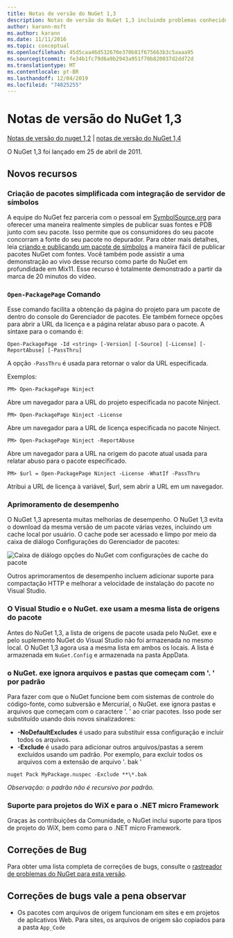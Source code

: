 ```yaml
---
title: Notas de versão do NuGet 1,3
description: Notas de versão do NuGet 1,3 incluindo problemas conhecidos, correções de bugs, recursos adicionados e DCRs.
author: karann-msft
ms.author: karann
ms.date: 11/11/2016
ms.topic: conceptual
ms.openlocfilehash: 45d5caa46d532670e370b81f675663b3c5aaaa95
ms.sourcegitcommit: fe34b1fc79d6a9b2943a951f70b820037d2dd72d
ms.translationtype: MT
ms.contentlocale: pt-BR
ms.lasthandoff: 12/04/2019
ms.locfileid: "74825255"
---
```

# <a name="nuget-13-release-notes"></a>Notas de versão do NuGet 1,3

[Notas de versão do nuget 1,2](../release-notes/nuget-1.2.md) | [notas de versão do NuGet 1,4](../release-notes/nuget-1.4.md)

O NuGet 1,3 foi lançado em 25 de abril de 2011.

## <a name="new-features"></a>Novos recursos

### <a name="streamlined-package-creation-with-symbol-server-integration"></a>Criação de pacotes simplificada com integração de servidor de símbolos

A equipe do NuGet fez parceria com o pessoal em [SymbolSource.org](http://www.symbolsource.org/) para oferecer uma maneira realmente simples de publicar suas fontes e PDB junto com seu pacote. Isso permite que os consumidores do seu pacote concorram a fonte do seu pacote no depurador. Para obter mais detalhes, leia [criando e publicando um pacote de símbolos](../create-packages/symbol-packages.md) a maneira fácil de publicar pacotes NuGet com fontes. Você também pode assistir a uma demonstração ao vivo desse recurso como parte do NuGet em profundidade em Mix11. Esse recurso é totalmente demonstrado a partir da marca de 20 minutos do vídeo.

### <a name="open-packagepage-command"></a>`Open-PackagePage` Comando

Esse comando facilita a obtenção da página do projeto para um pacote de dentro do console do Gerenciador de pacotes. Ele também fornece opções para abrir a URL da licença e a página relatar abuso para o pacote.
A sintaxe para o comando é:

    Open-PackagePage -Id <string> [-Version] [-Source] [-License] [-ReportAbuse] [-PassThru]

A opção `-PassThru` é usada para retornar o valor da URL especificada.

Exemplos:

    PM> Open-PackagePage Ninject

Abre um navegador para a URL do projeto especificada no pacote Ninject.

    PM> Open-PackagePage Ninject -License

Abre um navegador para a URL de licença especificada no pacote Ninject.

    PM> Open-PackagePage Ninject -ReportAbuse

Abre um navegador para a URL na origem do pacote atual usada para relatar abuso para o pacote especificado.

    PM> $url = Open-PackagePage Ninject -License -WhatIf -PassThru

Atribui a URL de licença à variável, $url, sem abrir a URL em um navegador.

### <a name="performance-improvements"></a>Aprimoramento de desempenho

O NuGet 1,3 apresenta muitas melhorias de desempenho. O NuGet 1,3 evita o download da mesma versão de um pacote várias vezes, incluindo um cache local por usuário. O cache pode ser acessado e limpo por meio da caixa de diálogo Configurações do Gerenciador de pacotes:

![Caixa de diálogo opções do NuGet com configurações de cache do pacote](./media/nuget-options.png)

Outros aprimoramentos de desempenho incluem adicionar suporte para compactação HTTP e melhorar a velocidade de instalação do pacote no Visual Studio.

### <a name="visual-studio-and-nugetexe-uses-the-same-list-of-package-sources"></a>O Visual Studio e o NuGet. exe usam a mesma lista de origens do pacote

Antes do NuGet 1,3, a lista de origens de pacote usada pelo NuGet. exe e pelo suplemento NuGet do Visual Studio não foi armazenada no mesmo local. O NuGet 1,3 agora usa a mesma lista em ambos os locais. A lista é armazenada em `NuGet.Config` e armazenada na pasta AppData.

### <a name="nugetexe-ignores-files-and-folders-that-start-with--by-default"></a>o NuGet. exe ignora arquivos e pastas que começam com '. ' por padrão

Para fazer com que o NuGet funcione bem com sistemas de controle do código-fonte, como subversão e Mercurial, o NuGet. exe ignora pastas e arquivos que começam com o caractere '. ' ao criar pacotes. Isso pode ser substituído usando dois novos sinalizadores:

* __-NoDefaultExcludes__ é usado para substituir essa configuração e incluir todos os arquivos.
* __-Exclude__ é usado para adicionar outros arquivos/pastas a serem excluídos usando um padrão. Por exemplo, para excluir todos os arquivos com a extensão de arquivo '. bak '

```cli
nuget Pack MyPackage.nuspec -Exclude **\*.bak
```  

_Observação: o padrão não é recursivo por padrão._

### <a name="support-for-wix-projects-and-the-net-micro-framework"></a>Suporte para projetos do WiX e para o .NET micro Framework

Graças às contribuições da Comunidade, o NuGet inclui suporte para tipos de projeto do WiX, bem como para o .NET micro Framework.

## <a name="bug-fixes"></a>Correções de Bug

Para obter uma lista completa de correções de bugs, consulte o [rastreador de problemas do NuGet para esta versão](http://nuget.codeplex.com/workitem/list/advanced?keyword=&status=All&type=All&priority=All&release=NuGet%201.3&assignedTo=All&component=All&sortField=LastUpdatedDate&sortDirection=Descending&page=0).

## <a name="bug-fixes-worth-noting"></a>Correções de bugs vale a pena observar

* Os pacotes com arquivos de origem funcionam em sites e em projetos de aplicativos Web.
Para sites, os arquivos de origem são copiados para a pasta `App_Code`
